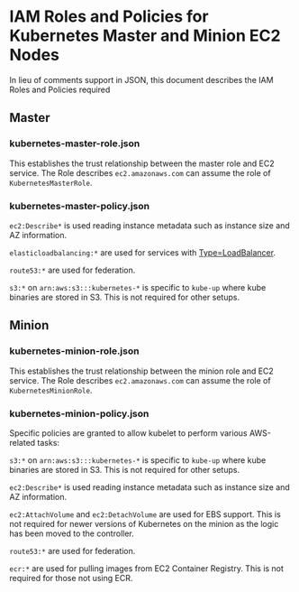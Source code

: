 # IAM Roles and Policies for Kubernetes Master and Minion EC2 Nodes

In lieu of comments support in JSON, this document describes the IAM Roles and Policies required

## Master

### kubernetes-master-role.json

This establishes the trust relationship between the master role and EC2 service. The Role describes `ec2.amazonaws.com` can assume the role of `KubernetesMasterRole`.

### kubernetes-master-policy.json

`ec2:Describe*` is used reading instance metadata such as instance size and AZ information.

`elasticloadbalancing:*` are used for services with [Type=LoadBalancer](http://kubernetes.io/docs/user-guide/services/#type-loadbalancer).

`route53:*` are used for federation.

`s3:*` on `arn:aws:s3:::kubernetes-*` is specific to `kube-up` where kube binaries are stored in S3. This is not required for other setups.

## Minion

### kubernetes-minion-role.json

This establishes the trust relationship between the minion role and EC2 service. The Role describes `ec2.amazonaws.com` can assume the role of `KubernetesMinionRole`.

### kubernetes-minion-policy.json

Specific policies are granted to allow kubelet to perform various AWS-related tasks:

`s3:*` on `arn:aws:s3:::kubernetes-*` is specific to `kube-up` where kube binaries are stored in S3. This is not required for other setups.

`ec2:Describe*` is used reading instance metadata such as instance size and AZ information.

`ec2:AttachVolume` and `ec2:DetachVolume` are used for EBS support. This is not required for newer versions of Kubernetes on the minion as the logic has been moved to the controller.

`route53:*` are used for federation.

`ecr:*` are used for pulling images from EC2 Container Registry. This is not required for those not using ECR.
